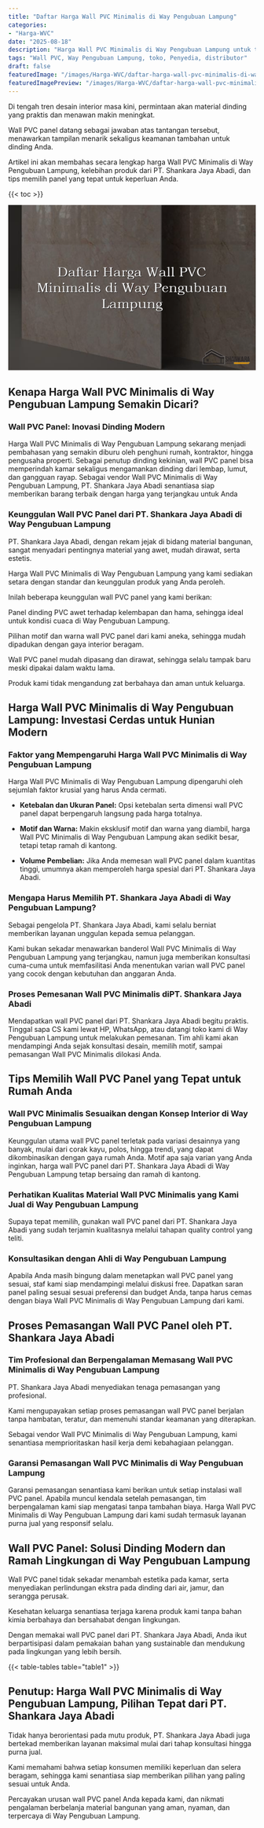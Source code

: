 ```yaml
---
title: "Daftar Harga Wall PVC Minimalis di Way Pengubuan Lampung"
categories:
- "Harga-WVC"
date: "2025-08-18"
description: "Harga Wall PVC Minimalis di Way Pengubuan Lampung untuk tempat tinggal, perkantoran, dan toko. Material berkualitas, variasi motif, warna menarik, dengan servis instalasi dikerjakan oleh teknisi ahli serta garansi resmi!|Jasa distribusi Wall PVC Minimalis di Way Pengubuan Lampung bagi kebutuhan rumah, perkantoran, atau ritel, beserta produk terbaik dan penempatan oleh tenaga ahli ahli dan jaminan resmi.|Solusi Wall PVC Minimalis di Way Pengubuan Lampung yang terbukti bagi hunian, kantor, serta ritel, bersama material berkualitas dan penempatan ditangani oleh teknisi berpengalaman serta jaminan resmi.|Penjualan Wall PVC Minimalis di Way Pengubuan Lampung bagi tempat tinggal, office, dan gerai, beserta material berkualitas dan penempatan dikerjakan oleh teknisi ahli, lengkap beserta garansi resmi.}"
tags: "Wall PVC, Way Pengubuan Lampung, toko, Penyedia, distributor"
draft: false
featuredImage: "/images/Harga-WVC/daftar-harga-wall-pvc-minimalis-di-way-pengubuan-lampung.png"
featuredImagePreview: "/images/Harga-WVC/daftar-harga-wall-pvc-minimalis-di-way-pengubuan-lampung.png"
---
```


Di tengah tren desain interior masa kini, permintaan akan material dinding yang praktis dan menawan makin meningkat.

Wall PVC panel datang sebagai jawaban atas tantangan tersebut, menawarkan tampilan menarik sekaligus keamanan tambahan untuk dinding Anda.

Artikel ini akan membahas secara lengkap harga Wall PVC Minimalis di Way Pengubuan Lampung, kelebihan produk dari PT. Shankara Jaya Abadi, dan tips memilih panel yang tepat untuk keperluan Anda.

{{< toc >}}

![Daftar Harga Wall PVC Minimalis di Way Pengubuan Lampung](/images/Harga-WVC/Daftar-Harga-Wall-PVC-Minimalis-di-Way-Pengubuan-Lampung.png)

## Kenapa Harga Wall PVC Minimalis di Way Pengubuan Lampung Semakin Dicari?

### Wall PVC Panel: Inovasi Dinding Modern

Harga Wall PVC Minimalis di Way Pengubuan Lampung sekarang menjadi pembahasan yang semakin diburu oleh penghuni rumah, kontraktor, hingga pengusaha properti. Sebagai penutup dinding kekinian, wall PVC panel bisa memperindah kamar sekaligus mengamankan dinding dari lembap, lumut, dan gangguan rayap. Sebagai vendor Wall PVC Minimalis di Way Pengubuan Lampung, PT. Shankara Jaya Abadi senantiasa siap memberikan barang terbaik dengan harga yang terjangkau untuk Anda

### Keunggulan Wall PVC Panel dari PT. Shankara Jaya Abadi di Way Pengubuan Lampung

PT. Shankara Jaya Abadi, dengan rekam jejak di bidang material bangunan, sangat menyadari pentingnya material yang awet, mudah dirawat, serta estetis.

Harga Wall PVC Minimalis di Way Pengubuan Lampung yang kami sediakan setara dengan standar dan keunggulan produk yang Anda peroleh.

Inilah beberapa keunggulan wall PVC panel yang kami berikan:

Panel dinding PVC awet terhadap kelembapan dan hama, sehingga ideal untuk kondisi cuaca di Way Pengubuan Lampung.

Pilihan motif dan warna wall PVC panel dari kami aneka, sehingga mudah dipadukan dengan gaya interior beragam.

Wall PVC panel mudah dipasang dan dirawat, sehingga selalu tampak baru meski dipakai dalam waktu lama.

Produk kami tidak mengandung zat berbahaya dan aman untuk keluarga.

## Harga Wall PVC Minimalis di Way Pengubuan Lampung: Investasi Cerdas untuk Hunian Modern

### Faktor yang Mempengaruhi Harga Wall PVC Minimalis di Way Pengubuan Lampung

Harga Wall PVC Minimalis di Way Pengubuan Lampung dipengaruhi oleh sejumlah faktor krusial yang harus Anda cermati.

- **Ketebalan dan Ukuran Panel:** Opsi ketebalan serta dimensi wall PVC panel dapat berpengaruh langsung pada harga totalnya.

- **Motif dan Warna:** Makin eksklusif motif dan warna yang diambil, harga Wall PVC Minimalis di Way Pengubuan Lampung akan sedikit besar, tetapi tetap ramah di kantong.

- **Volume Pembelian:** Jika Anda memesan wall PVC panel dalam kuantitas tinggi, umumnya akan memperoleh harga spesial dari PT. Shankara Jaya Abadi.

### Mengapa Harus Memilih PT. Shankara Jaya Abadi di Way Pengubuan Lampung?

Sebagai pengelola PT. Shankara Jaya Abadi, kami selalu berniat memberikan layanan unggulan kepada semua pelanggan.

Kami bukan sekadar menawarkan banderol Wall PVC Minimalis di Way Pengubuan Lampung yang terjangkau, namun juga memberikan konsultasi cuma-cuma untuk memfasilitasi Anda menentukan varian wall PVC panel yang cocok dengan kebutuhan dan anggaran Anda.

### Proses Pemesanan Wall PVC Minimalis diPT. Shankara Jaya Abadi

Mendapatkan wall PVC panel dari PT. Shankara Jaya Abadi begitu praktis. Tinggal sapa CS kami lewat HP, WhatsApp, atau datangi toko kami di Way Pengubuan Lampung untuk melakukan pemesanan. Tim ahli kami akan mendampingi Anda sejak konsultasi desain, memilih motif, sampai pemasangan Wall PVC Minimalis dilokasi Anda.

## Tips Memilih Wall PVC Panel yang Tepat untuk Rumah Anda

### Wall PVC Minimalis Sesuaikan dengan Konsep Interior di Way Pengubuan Lampung

Keunggulan utama wall PVC panel terletak pada variasi desainnya yang banyak, mulai dari corak kayu, polos, hingga trendi, yang dapat dikombinasikan dengan gaya rumah Anda. Motif apa saja varian yang Anda inginkan, harga wall PVC panel dari PT. Shankara Jaya Abadi di Way Pengubuan Lampung tetap bersaing dan ramah di kantong.

### Perhatikan Kualitas Material Wall PVC Minimalis yang Kami Jual di Way Pengubuan Lampung

Supaya tepat memilih, gunakan wall PVC panel dari PT. Shankara Jaya Abadi yang sudah terjamin kualitasnya melalui tahapan quality control yang teliti.

### Konsultasikan dengan Ahli di Way Pengubuan Lampung

Apabila Anda masih bingung dalam menetapkan wall PVC panel yang sesuai, staf kami siap mendampingi melalui diskusi free. Dapatkan saran panel paling sesuai sesuai preferensi dan budget Anda, tanpa harus cemas dengan biaya Wall PVC Minimalis di Way Pengubuan Lampung dari kami.

## Proses Pemasangan Wall PVC Panel oleh PT. Shankara Jaya Abadi

### Tim Profesional dan Berpengalaman Memasang Wall PVC Minimalis di Way Pengubuan Lampung

PT. Shankara Jaya Abadi menyediakan tenaga pemasangan yang profesional.

Kami mengupayakan setiap proses pemasangan wall PVC panel berjalan tanpa hambatan, teratur, dan memenuhi standar keamanan yang diterapkan.

Sebagai vendor Wall PVC Minimalis di Way Pengubuan Lampung, kami senantiasa memprioritaskan hasil kerja demi kebahagiaan pelanggan.

### Garansi Pemasangan Wall PVC Minimalis di Way Pengubuan Lampung

Garansi pemasangan senantiasa kami berikan untuk setiap instalasi wall PVC panel. Apabila muncul kendala setelah pemasangan, tim berpengalaman kami siap mengatasi tanpa tambahan biaya. Harga Wall PVC Minimalis di Way Pengubuan Lampung dari kami sudah termasuk layanan purna jual yang responsif selalu.

## Wall PVC Panel: Solusi Dinding Modern dan Ramah Lingkungan di Way Pengubuan Lampung

Wall PVC panel tidak sekadar menambah estetika pada kamar, serta menyediakan perlindungan ekstra pada dinding dari air, jamur, dan serangga perusak.

Kesehatan keluarga senantiasa terjaga karena produk kami tanpa bahan kimia berbahaya dan bersahabat dengan lingkungan.

Dengan memakai wall PVC panel dari PT. Shankara Jaya Abadi, Anda ikut berpartisipasi dalam pemakaian bahan yang sustainable dan mendukung pada lingkungan yang lebih bersih.

{{< table-tables table="table1" >}}

## Penutup: Harga Wall PVC Minimalis di Way Pengubuan Lampung, Pilihan Tepat dari PT. Shankara Jaya Abadi

Tidak hanya berorientasi pada mutu produk, PT. Shankara Jaya Abadi juga bertekad memberikan layanan maksimal mulai dari tahap konsultasi hingga purna jual.

Kami memahami bahwa setiap konsumen memiliki keperluan dan selera beragam, sehingga kami senantiasa siap memberikan pilihan yang paling sesuai untuk Anda.

Percayakan urusan wall PVC panel Anda kepada kami, dan nikmati pengalaman berbelanja material bangunan yang aman, nyaman, dan terpercaya di Way Pengubuan Lampung.
